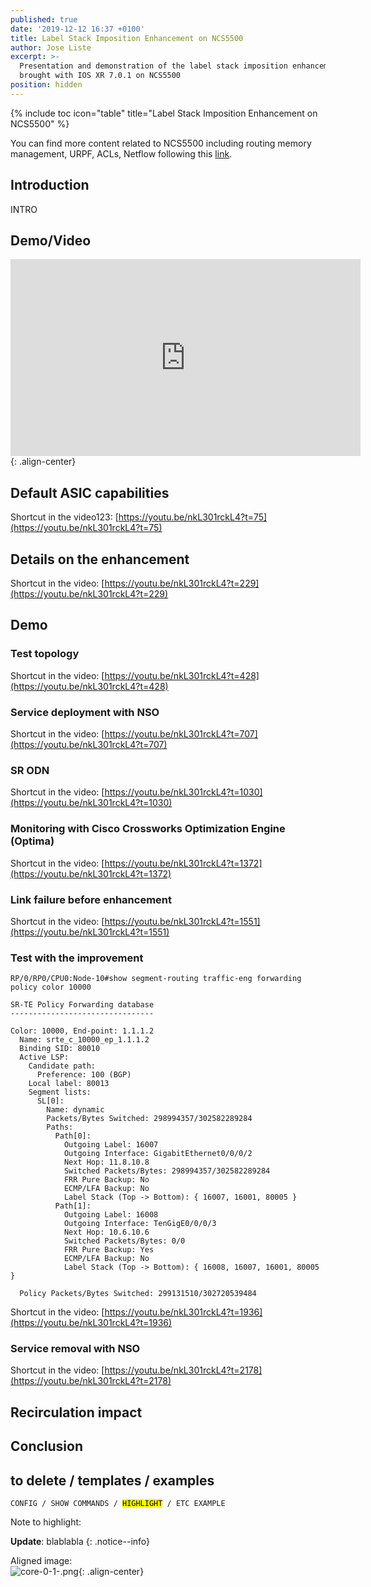 ```yaml
---
published: true
date: '2019-12-12 16:37 +0100'
title: Label Stack Imposition Enhancement on NCS5500
author: Jose Liste
excerpt: >-
  Presentation and demonstration of the label stack imposition enhancements
  brought with IOS XR 7.0.1 on NCS5500
position: hidden
---
```

{% include toc icon="table" title="Label Stack Imposition Enhancement on NCS5500" %}

You can find more content related to NCS5500 including routing memory management, URPF, ACLs, Netflow following this [link](https://xrdocs.io/ncs5500/tutorials/).

## Introduction

INTRO

## Demo/Video

<iframe type="text/html" width="560" height="315" src="https://www.youtube.com/watch?v=nkL301rckL4" frameborder="0" allow="autoplay" ></iframe>{: .align-center}

## Default ASIC capabilities

Shortcut in the video123: [https://youtu.be/nkL301rckL4?t=75](https://youtu.be/nkL301rckL4?t=75)

## Details on the enhancement

Shortcut in the video: [https://youtu.be/nkL301rckL4?t=229](https://youtu.be/nkL301rckL4?t=229)

## Demo

### Test topology

Shortcut in the video: [https://youtu.be/nkL301rckL4?t=428](https://youtu.be/nkL301rckL4?t=428)

### Service deployment with NSO

Shortcut in the video: [https://youtu.be/nkL301rckL4?t=707](https://youtu.be/nkL301rckL4?t=707)

### SR ODN

Shortcut in the video: [https://youtu.be/nkL301rckL4?t=1030](https://youtu.be/nkL301rckL4?t=1030)

### Monitoring with Cisco Crossworks Optimization Engine (Optima)

Shortcut in the video: [https://youtu.be/nkL301rckL4?t=1372](https://youtu.be/nkL301rckL4?t=1372)

### Link failure before enhancement

Shortcut in the video: [https://youtu.be/nkL301rckL4?t=1551](https://youtu.be/nkL301rckL4?t=1551)


### Test with the improvement

```
RP/0/RP0/CPU0:Node-10#show segment-routing traffic-eng forwarding policy color 10000

SR-TE Policy Forwarding database
--------------------------------

Color: 10000, End-point: 1.1.1.2
  Name: srte_c_10000_ep_1.1.1.2
  Binding SID: 80010
  Active LSP:
    Candidate path:
      Preference: 100 (BGP)
    Local label: 80013
    Segment lists:
      SL[0]:
        Name: dynamic
        Packets/Bytes Switched: 298994357/302582289284
        Paths:
          Path[0]:
            Outgoing Label: 16007
            Outgoing Interface: GigabitEthernet0/0/0/2
            Next Hop: 11.8.10.8
            Switched Packets/Bytes: 298994357/302582289284
            FRR Pure Backup: No
            ECMP/LFA Backup: No
            Label Stack (Top -> Bottom): { 16007, 16001, 80005 }
          Path[1]:
            Outgoing Label: 16008
            Outgoing Interface: TenGigE0/0/0/3
            Next Hop: 10.6.10.6
            Switched Packets/Bytes: 0/0
            FRR Pure Backup: Yes
            ECMP/LFA Backup: No
            Label Stack (Top -> Bottom): { 16008, 16007, 16001, 80005 }

  Policy Packets/Bytes Switched: 299131510/302720539484
```

Shortcut in the video: [https://youtu.be/nkL301rckL4?t=1936](https://youtu.be/nkL301rckL4?t=1936)

### Service removal with NSO

Shortcut in the video: [https://youtu.be/nkL301rckL4?t=2178](https://youtu.be/nkL301rckL4?t=2178)

## Recirculation impact


## Conclusion






## to delete / templates / examples

<div class="highlighter-rouge">
<pre class="highlight">
<code>CONFIG / SHOW COMMANDS / <mark>HIGHLIGHT</mark> / ETC EXAMPLE</code>
</pre>
</div>

Note to highlight: 

**Update**: blablabla
{: .notice--info}

Aligned image:  
![core-0-1-.png]({{site.baseurl}}/images/core-0-1-.png){: .align-center}
